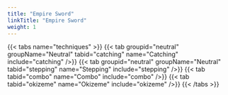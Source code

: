 ```yaml
---
title: "Empire Sword"
linkTitle: "Empire Sword"
weight: 1
---
```

{{< tabs name="techniques" >}}
  {{< tab groupid="neutral" groupName="Neutral" tabid="catching" name="Catching" include="catching" />}}
  {{< tab groupid="neutral" groupName="Neutral" tabid="stepping" name="Stepping" include="stepping" />}}
  {{< tab tabid="combo" name="Combo" include="combo" />}}
  {{< tab tabid="okizeme" name="Okizeme" include="okizeme" />}}
{{< /tabs >}}